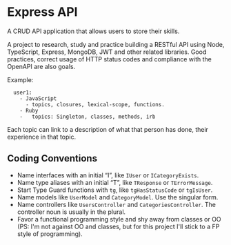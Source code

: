 # Express API

A CRUD API application that allows users to store their skills.

A project to research, study and practice building a RESTful API using Node, TypeScript, Express, MongoDB, JWT and other related libraries. Good practices, correct usage of HTTP status codes and compliance with the OpenAPI are also goals.

Example:

```
  user1:
    - JavaScript
      - topics, closures, lexical-scope, functions.
    - Ruby
    -   topics: Singleton, classes, methods, irb
```

Each topic can link to a description of what that person has done, their experience in that topic.


## Coding Conventions

- Name interfaces with an initial “I”, like `IUser` or `ICategoryExists`.
- Name type aliases with an initial “T”, like `TResponse` or `TErrorMessage`.
- Start Type Guard functions with `tg`, like `tgHasStatusCode` or `tgIsUser`.
- Name models like `UserModel` and `CategoryModel`. Use the singular form.
- Name controllers like `UsersController` and `CategoriesController`. The controller noun is usually in the plural.
- Favor a functional programming style and shy away from classes or OO (PS: I'm not against OO and classes, but for this project I'll stick to a FP style of programming).

